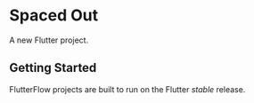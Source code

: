 # Spaced Out

A new Flutter project.

## Getting Started

FlutterFlow projects are built to run on the Flutter _stable_ release.
